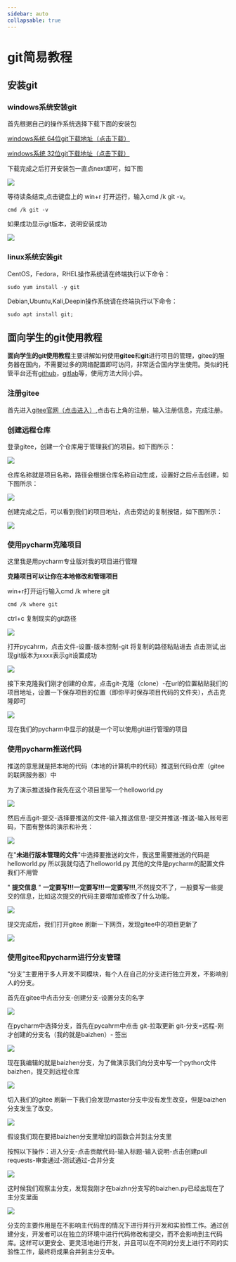 ```yaml
---
sidebar: auto
collapsable: true
---
```

# git简易教程

## 安装git

### windows系统安装git

首先根据自己的操作系统选择下载下面的安装包

[windows系统 64位git下载地址（点击下载）](https://mirrors.tuna.tsinghua.edu.cn/github-release/git-for-windows/git/Git%20for%20Windows%20v2.44.0.windows.1/Git-2.44.0-64-bit.exe)

[windows系统 32位git下载地址（点击下载）](https://mirrors.tuna.tsinghua.edu.cn/github-release/git-for-windows/git/Git%20for%20Windows%20v2.44.0.windows.1/Git-2.44.0-32-bit.exe)

下载完成之后打开安装包一直点next即可，如下图

![](../../.vuepress/public/tools/git/wininstall.gif)

等待读条结束,点击键盘上的 win+r 打开运行，输入cmd /k git -v。

    cmd /k git -v

如果成功显示git版本，说明安装成功

![](../../.vuepress/public/tools/git/git-v.png)


### linux系统安装git

CentOS，Fedora，RHEL操作系统请在终端执行以下命令：

    sudo yum install -y git

Debian,Ubuntu,Kali,Deepin操作系统请在终端执行以下命令：

    sudo apt install git;

## 面向学生的git使用教程

**面向学生的git使用教程**主要讲解如何使用**gitee**和**git**进行项目的管理，gitee的服务器在国内，不需要过多的网络配置即可访问，非常适合国内学生使用。类似的托管平台还有[github](https://github.com/)，[gitlab](https://about.gitlab.com/)等，使用方法大同小异。

### 注册gitee

首先进入[gitee官网（点击进入）](https://gitee.com/),点击右上角的注册，输入注册信息，完成注册。

### 创建远程仓库

登录gitee，创建一个仓库用于管理我们的项目。如下图所示：

![](../../.vuepress/public/tools/git/chuangjiancangku.gif)

仓库名称就是项目名称，路径会根据仓库名称自动生成，设置好之后点击创建，如下图所示：

![](../../.vuepress/public/tools/git/xinjiancangku.png)

创建完成之后，可以看到我们的项目地址，点击旁边的复制按钮，如下图所示：

![](../../.vuepress/public/tools/git/xinjiancangkuwancheng.png)

### 使用pycharm克隆项目
这里我是用pycharm专业版对我的项目进行管理

**克隆项目可以让你在本地修改和管理项目**

win+r打开运行输入cmd /k where git

    cmd /k where git

ctrl+c 复制现实的git路径

![](../../.vuepress/public/tools/git/wheregit.png)

打开pycahrm，点击文件-设置-版本控制-git 将复制的路径粘贴进去 点击测试,出现git版本为xxxx表示git设置成功

![](../../.vuepress/public/tools/git/pycharmgit.gif)

接下来克隆我们刚才创建的仓库，点击git-克隆（clone）-在url的位置粘贴我们的项目地址，设置一下保存项目的位置（即你平时保存项目代码的文件夹），点击克隆即可

![](../../.vuepress/public/tools/git/gitclone.gif)

现在我们的pycharm中显示的就是一个可以使用git进行管理的项目

### 使用pycharm推送代码

推送的意思就是把本地的代码（本地的计算机中的代码）推送到代码仓库（gitee的联网服务器）中

为了演示推送操作我先在这个项目里写一个helloworld.py

![](../../.vuepress/public/tools/git/helloworld.png)

然后点击git-提交-选择要推送的文件-输入推送信息-提交并推送-推送-输入账号密码，下面有整体的演示和补充：

![](../../.vuepress/public/tools/git/gittuisong.gif)

在"**未进行版本管理的文件**"中选择要推送的文件，我这里需要推送的代码是helloworld.py 所以我就勾选了helloworld.py 其他的文件是pycharm的配置文件我们不用管

" **提交信息** " **一定要写!!!一定要写!!!一定要写!!!**,不然提交不了，一般要写一些提交的信息，比如这次提交的代码主要增加或修改了什么功能。

![](../../.vuepress/public/tools/git/tijiaoxinxi.png)

提交完成后，我们打开gitee 刷新一下网页，发现gitee中的项目更新了

![](../../.vuepress/public/tools/git/gitee.png)

### 使用gitee和pycharm进行分支管理

“分支”主要用于多人开发不同模块，每个人在自己的分支进行独立开发，不影响别人的分支。

首先在gitee中点击分支-创建分支-设置分支的名字

![](../../.vuepress/public/tools/git/chuangjianfenzhi.gif)

在pycharm中选择分支，首先在pycahrm中点击 git-拉取更新 git-分支=远程-刚才创建的分支名（我的就是baizhen）- 签出

![](../../.vuepress/public/tools/git/qianchufenzhi.gif)

现在我编辑的就是baizhen分支，为了做演示我们向分支中写一个python文件baizhen，提交到远程仓库

![](../../.vuepress/public/tools/git/baizhentijiao.gif)

切入我们的gitee 刷新一下我们会发现master分支中没有发生改变，但是baizhen分支发生了改变。

![](../../.vuepress/public/tools/git/baizhencangku.gif)

假设我们现在要把baizhen分支里增加的函数合并到主分支里

按照以下操作：进入分支-点击贡献代码-输入标题-输入说明-点击创建pull requests-审查通过-测试通过-合并分支

![](../../.vuepress/public/tools/git/hebingbaizhen.gif)

这时候我们观察主分支，发现我刚才在baizhn分支写的baizhen.py已经出现在了主分支里面

![](../../.vuepress/public/tools/git/zhufenzhi.png)

分支的主要作用是在不影响主代码库的情况下进行并行开发和实验性工作。通过创建分支，开发者可以在独立的环境中进行代码修改和提交，而不会影响到主代码库。这样可以更安全、更灵活地进行开发，并且可以在不同的分支上进行不同的实验性工作，最终将成果合并到主分支中。